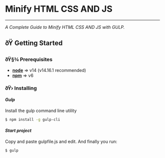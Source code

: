 # Minify HTML CSS AND JS

---

_A Complete Guide to Minify HTML CSS AND JS with GULP._

## ðŸ Getting Started

### **ðŸ§¾ Prerequisites**

- **[node](https://nodejs.org/en/download/)** => v14 (v14.16.1 recommended)
- **[npm](https://www.npmjs.com/get-npm)** => v6

### **ðŸ›  Installing**

#### _**Gulp**_

Install the gulp command line utility

```bash
$ npm install -g gulp-cli
```

#### _**Start project**_

Copy and paste gulpfile.js and edit. And finally you run:

```bash
$ gulp
```

